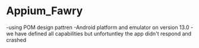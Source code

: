 # Appium_Fawry
 
-using POM design pattren
-Android platform and emulator on version 13.0
-we have defined all capabilities but unfortuntley the app didn't respond and crashed

